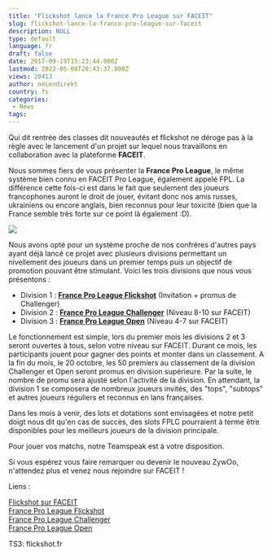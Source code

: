 ```yaml
---
title: "Flickshot lance la France Pro League sur FACEIT"
slug: flickshot-lance-la-france-pro-league-sur-faceit
description: NULL
type: default
language: fr
draft: false
date: 2017-09-19T15:23:44.000Z
lastmod: 2022-05-08T20:43:37.000Z
views: 20413
author: neLendirekt
country: fs
categories:
 - News
tags:
---
```

Qui dit rentrée des classes dit nouveautés et flickshot ne déroge pas à la règle avec le lancement d'un projet sur lequel nous travaillons en collaboration avec la plateforme **FACEIT**.

Nous sommes fiers de vous présenter la **France Pro League**, le même système bien connu en FACEIT Pro League, également appelé FPL. La différence cette fois-ci est dans le fait que seulement des joueurs francophones auront le droit de jouer, évitant donc nos amis russes, ukrainiens ou encore anglais, bien reconnus pour leur toxicité (bien que la France semble très forte sur ce point là également :D).

![](https://flickshot-ue.s3.eu-west-2.amazonaws.com/flickshot/article/59bfbda0dde62/images/kY8Awm7od0GMyswHSq1jzveR8P2ryqo7dfgH2E0j.png)

Nous avons opté pour un système proche de nos confrères d'autres pays ayant déjà lancé ce projet avec plusieurs divisions permettant un nivellement des joueurs dans un premier temps puis un objectif de promotion pouvant être stimulant. Voici les trois divisions que nous vous présentons :

* Division 1 : [**France Pro League Flickshot**](https://www.faceit.com/en/hub/45790240-4d16-4669-a83c-9fb253e132cc/France%20Pro%20League) (Invitation + promus de Challenger)
* Division 2 : [**France Pro League Challenger**](https://www.faceit.com/en/hub/84a5026b-9aa5-47bd-b638-dbd15d2e41d8/France%20Pro%20League%20Challenger) (Niveau 8-10 sur FACEIT)
* Division 3 : [**France Pro League Open**](https://www.faceit.com/en/hub/f0985a8b-9ef4-44d8-b663-7a8273e7e499/France%20Pro%20League%20Open) (Niveau 4-7 sur FACEIT)

Le fonctionnement est simple, lors du premier mois les divisions 2 et 3 seront ouvertes à tous, selon votre niveau sur FACEIT. Durant ce mois, les participants jouent pour gagner des points et monter dans un classement. A la fin du mois, le 20 octobre, les 50 premiers au classement de la division Challenger et Open seront promus en division supérieure. Par la suite, le nombre de promu sera ajusté selon l'activité de la division. En attendant, la division 1 se composera de nombreux joueurs invités, des "tops", "subtops" et autres joueurs réguliers et reconnus en lans françaises. 

Dans les mois à venir, des lots et dotations sont envisagées et notre petit doigt nous dit qu'en cas de succès, des slots FPLC pourraient à terme être disponibles pour les meilleurs joueurs de la division principale.

Pour jouer vos matchs, notre Teamspeak est à votre disposition. 

Si vous espérez vous faire remarquer ou devenir le nouveau ZywOo, n'attendez plus et venez nous rejoindre sur FACEIT !

Liens : 

[Flickshot sur FACEIT](https://www.faceit.com/en/organizers/827ecd3f-279b-43ef-b9b0-5dcdfc00654e/Flickshot)  
[France Pro League Flickshot](https://www.faceit.com/en/hub/45790240-4d16-4669-a83c-9fb253e132cc/France%20Pro%20League%20Flickshot)  
[France Pro League Challenger](https://www.faceit.com/en/hub/84a5026b-9aa5-47bd-b638-dbd15d2e41d8/France%20Pro%20League%20Challenger)  
[France Pro League Open](https://www.faceit.com/en/hub/f0985a8b-9ef4-44d8-b663-7a8273e7e499/France%20Pro%20League%20Open)

TS3: flickshot.fr
